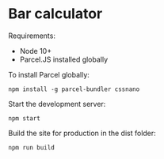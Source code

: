 # Bar calculator

Requirements: 
* Node 10+
* Parcel.JS installed globally

To install Parcel globally:
```
npm install -g parcel-bundler cssnano
```

Start the development server:
```
npm start
```

Build the site for production in the dist folder:
```
npm run build
```


